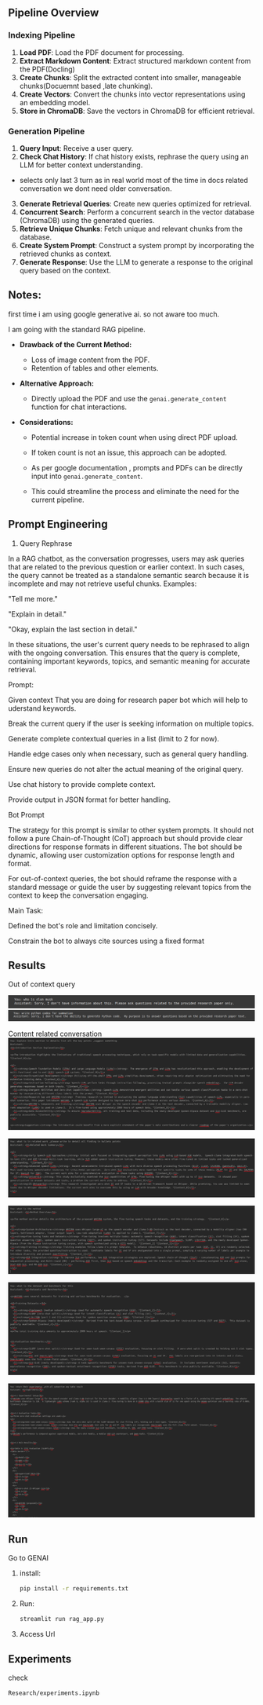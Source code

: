 ## Pipeline Overview

### Indexing Pipeline
1. **Load PDF**: Load the PDF document for processing.  
2. **Extract Markdown Content**: Extract structured markdown content from the PDF(Docling)
3. **Create Chunks**: Split the extracted content into smaller, manageable chunks(Docuemnt based ,late chunking).  
4. **Create Vectors**: Convert the chunks into vector representations using an embedding model.  
5. **Store in ChromaDB**: Save the vectors in ChromaDB for efficient retrieval.  

### Generation Pipeline
1. **Query Input**: Receive a user query.  
2. **Check Chat History**: If chat history exists, rephrase the query using an LLM for better context understanding.  
  - selects only last 3 turn as in real world most of the time in docs related conversation we dont need older conversation.
3. **Generate Retrieval Queries**: Create new queries optimized for retrieval.  
4. **Concurrent Search**: Perform a concurrent search in the vector database (ChromaDB) using the generated queries.  
5. **Retrieve Unique Chunks**: Fetch unique and relevant chunks from the database.  
6. **Create System Prompt**: Construct a system prompt by incorporating the retrieved chunks as context.  
7. **Generate Response**: Use the LLM to generate a response to the original query based on the context.  



## Notes:

first time i am using google generative ai. so not aware too much.

I am going with the standard RAG pipeline.

- **Drawback of the Current Method:**
  - Loss of image content from the PDF.
  - Retention of tables and other elements.

- **Alternative Approach:**
  - Directly upload the PDF and use the `genai.generate_content` function for chat interactions.

- **Considerations:**
  - Potential increase in token count when using direct PDF upload.
  - If token count is not an issue, this approach can be adopted.

  - As per google documentation , prompts and PDFs can be directly input into `genai.generate_content`.
  - This could streamline the process and eliminate the need for the current pipeline.


## Prompt Engineering
1. Query Rephrase

In a RAG chatbot, as the conversation progresses, users may ask queries that are related to the previous question or earlier context. In such cases, the query cannot be treated as a standalone semantic search because it is incomplete and may not retrieve useful chunks.
Examples:

"Tell me more."

"Explain in detail."

"Okay, explain the last section in detail."

In these situations, the user's current query needs to be rephrased to align with the ongoing conversation. This ensures that the query is complete, containing important keywords, topics, and semantic meaning for accurate retrieval.

Prompt:

Given context That you are doing for research paper bot which will help to uderstand keywords.

Break the current query if the user is seeking information on multiple topics.

Generate complete contextual queries in a list (limit to 2 for now).

Handle edge cases only when necessary, such as general query handling.

Ensure new queries do not alter the actual meaning of the original query.

Use chat history to provide complete context.

Provide output in JSON format for better handling.


Bot Prompt

The strategy for this prompt is similar to other system prompts. It should not follow a pure Chain-of-Thought (CoT) approach but should provide clear directions for response formats in different situations. The bot should be dynamic, allowing user customization options for response length and format.

For out-of-context queries, the bot should reframe the response with a standard message or guide the user by suggesting relevant topics from the context to keep the conversation engaging.

Main Task:

Defined the bot's role and limitation concisely.

Constrain the bot to always cite sources using a fixed format





## Results
Out of context query

![Before any content related conversation happened](results/before_pdf.png)
![After any content related conversation happened](results/after_pdf.png)


Content related conversation
![](results/Screenshot%20from%202025-01-06%2018-13-11.png)

![](results/Screenshot%20from%202025-01-06%2018-15-19.png)

![](results/Screenshot%20from%202025-01-06%2018-16-52.png)

![](results/Screenshot%20from%202025-01-06%2018-20-07.png)

![](results//Screenshot%20from%202025-01-06%2018-23-03.png)


## Run

Go to GENAI
1. install:
   ```bash
   pip install -r requirements.txt

2. Run:
   ```bash
   streamlit run rag_app.py

3. Access Url


## Experiments
check
```bash
Research/experiments.ipynb
